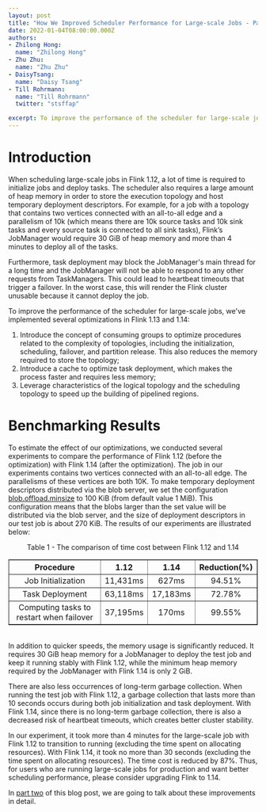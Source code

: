 ```yaml
---
layout: post
title: "How We Improved Scheduler Performance for Large-scale Jobs - Part One"
date: 2022-01-04T08:00:00.000Z
authors:
- Zhilong Hong:
  name: "Zhilong Hong"
- Zhu Zhu:
  name: "Zhu Zhu"
- DaisyTsang:
  name: "Daisy Tsang"
- Till Rohrmann:
  name: "Till Rohrmann"
  twitter: "stsffap"

excerpt: To improve the performance of the scheduler for large-scale jobs, several optimizations were introduced in Flink 1.13 and 1.14. In this blog post we'll take a look at them.
---
```


# Introduction

When scheduling large-scale jobs in Flink 1.12, a lot of time is required to initialize jobs and deploy tasks. The scheduler also requires a large amount of heap memory in order to store the execution topology and host temporary deployment descriptors. For example, for a job with a topology that contains two vertices connected with an all-to-all edge and a parallelism of 10k (which means there are 10k source tasks and 10k sink tasks and every source task is connected to all sink tasks), Flink’s JobManager would require 30 GiB of heap memory and more than 4 minutes to deploy all of the tasks.

Furthermore, task deployment may block the JobManager's main thread for a long time and the JobManager will not be able to respond to any other requests from TaskManagers. This could lead to heartbeat timeouts that trigger a failover. In the worst case, this will render the Flink cluster unusable because it cannot deploy the job.

To improve the performance of the scheduler for large-scale jobs, we've implemented several optimizations in Flink 1.13 and 1.14:

1. Introduce the concept of consuming groups to optimize procedures related to the complexity of topologies, including the initialization, scheduling, failover, and partition release. This also reduces the memory required to store the topology;
2. Introduce a cache to optimize task deployment, which makes the process faster and requires less memory;
3. Leverage characteristics of the logical topology and the scheduling topology to speed up the building of pipelined regions.

# Benchmarking Results

To estimate the effect of our optimizations, we conducted several experiments to compare the performance of Flink 1.12 (before the optimization) with Flink 1.14 (after the optimization). The job in our experiments contains two vertices connected with an all-to-all edge. The parallelisms of these vertices are both 10K. To make temporary deployment descriptors distributed via the blob server, we set the configuration [blob.offload.minsize]({{site.DOCS_BASE_URL}}flink-docs-release-1.14/docs/deployment/config/#blob-offload-minsize) to 100 KiB (from default value 1 MiB). This configuration means that the blobs larger than the set value will be distributed via the blob server, and the size of deployment descriptors in our test job is about 270 KiB. The results of our experiments are illustrated below:

<center>
Table 1 - The comparison of time cost between Flink 1.12 and 1.14
<table width="95%" border="1">
  <thead>
    <tr>
      <th style="text-align: center">Procedure</th>
      <th style="text-align: center">1.12</th>
      <th style="text-align: center">1.14</th>
      <th style="text-align: center">Reduction(%)</th>
    </tr>
  </thead>
  <tbody>
    <tr>
      <td style="text-align: center">Job Initialization</td>
      <td style="text-align: center">11,431ms</td>
      <td style="text-align: center">627ms</td>
      <td style="text-align: center">94.51%</td>
    </tr>
    <tr>
      <td style="text-align: center">Task Deployment</td>
      <td style="text-align: center">63,118ms</td>
      <td style="text-align: center">17,183ms</td>
      <td style="text-align: center">72.78%</td>
    </tr>
    <tr>
      <td style="text-align: center">Computing tasks to restart when failover</td>
      <td style="text-align: center">37,195ms</td>
      <td style="text-align: center">170ms</td>
      <td style="text-align: center">99.55%</td>
    </tr>
  </tbody>
</table>
</center>

<br/>
In addition to quicker speeds, the memory usage is significantly reduced. It requires 30 GiB heap memory for a JobManager to deploy the test job and keep it running stably with Flink 1.12, while the minimum heap memory required by the JobManager with Flink 1.14 is only 2 GiB.

There are also less occurrences of long-term garbage collection. When running the test job with Flink 1.12, a garbage collection that lasts more than 10 seconds occurs during both job initialization and task deployment. With Flink 1.14, since there is no long-term garbage collection, there is also a decreased risk of heartbeat timeouts, which creates better cluster stability.

In our experiment, it took more than 4 minutes for the large-scale job with Flink 1.12 to transition to running (excluding the time spent on allocating resources). With Flink 1.14, it took no more than 30 seconds (excluding the time spent on allocating resources). The time cost is reduced by 87%. Thus, for users who are running large-scale jobs for production and want better scheduling performance, please consider upgrading Flink to 1.14.

In [part two](/2022/01/04/scheduler-performance-part-two) of this blog post, we are going to talk about these improvements in detail.
